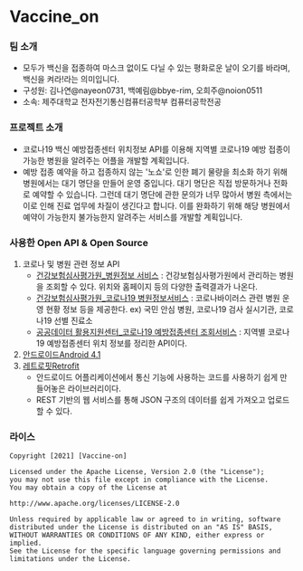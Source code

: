 # Vaccine_on
### 팀 소개
- 모두가 백신을 접종하여 마스크 없이도 다닐 수 있는 평화로운 날이 오기를 바라며, 백신을 켜라!라는 의미입니다.
- 구성원: 김나연@nayeon0731, 백예림@bbye-rim, 오희주@noion0511
- 소속: 제주대학교 전자전기통신컴퓨터공학부 컴퓨터공학전공

### 프로젝트 소개
- 코로나19 백신 예방접종센터 위치정보 API를 이용해 지역별 코로나19 예방 접종이 가능한 병원을 알려주는 어플을 개발할 계획입니다.
- 예방 접종 예약을 하고 접종하지 않는 '노쇼'로 인한 폐기 물량을 최소화 하기 위해 병원에서는 대기 명단을 만들어 운영 중입니다.
대기 명단은 직접 방문하거나 전화로 예약할 수 있습니다. 그런데 대기 명단에 관한 문의가 너무 많아서 
병원 측에서는 이로 인해 진료 업무에 차질이 생긴다고 합니다. 이를 완화하기 위해 해당 병원에서 예약이 가능한지 불가능한지 알려주는 서비스를 개발할 계획입니다.


### 사용한 Open API & Open Source
1. 코로나 및 병원 관련 정보 API
    - [건강보험심사평가원_병원정보 서비스](https://www.data.go.kr/data/15001698/openapi.do) : 건강보험심사평가원에서 관리하는 병원을 조회할 수 있다. 위치와 홈페이지 등의 다양한 출력결과가 나온다.
    - [건강보험심사평가원_코로나19 병원정보서비스](https://www.data.go.kr/data/15043078/openapi.do) : 코로나바이러스 관련 병원 운영 현황 정보 등을 제공한다. ex) 국민 안심 병원, 코로나19 검사 실시기관, 코로나19 선별 진료소
    - [공공데이터 활용지원센터_코로나19 예방접종센터 조회서비스](https://www.data.go.kr/data/15077586/openapi.do) : 지역별 코로나19 예방접종센터 위치 정보를 정리한 API이다.
2. [안드로이드Android 4.1](https://www.android.com/intl/ko_kr/)
3. [레트로핏Retrofit](http://devflow.github.io/retrofit-kr/)
    - 안드로이드 어플리케이션에서 통신 기능에 사용하는 코드를 사용하기 쉽게 만들어놓은 라이브러리이다. 
    -  REST 기반의 웹 서비스를 통해 JSON 구조의 데이터를 쉽게 가져오고 업로드할 수 있다.

### 라이스

    Copyright [2021] [Vaccine-on]

    Licensed under the Apache License, Version 2.0 (the "License");
    you may not use this file except in compliance with the License.
    You may obtain a copy of the License at

    http://www.apache.org/licenses/LICENSE-2.0

    Unless required by applicable law or agreed to in writing, software
    distributed under the License is distributed on an "AS IS" BASIS,
    WITHOUT WARRANTIES OR CONDITIONS OF ANY KIND, either express or implied.
    See the License for the specific language governing permissions and
    limitations under the License.

